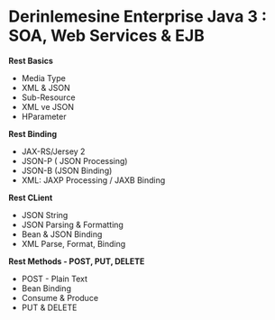 # Derinlemesine Enterprise Java 3 : SOA, Web Services & EJB<br/>


<b>Rest Basics </b> <br/>

<ul>
<li>Media Type</li>
<li>XML & JSON</li>
  <li>Sub-Resource </li>
  <li>XML ve JSON </li>
  <li>HParameter </li>
</ul>


<b>Rest Binding </b> <br/>

<ul>
<li>JAX-RS/Jersey 2</li>
  <li>JSON-P ( JSON Processing) </li>
  <li>JSON-B (JSON Binding) </li>
  <li>XML: JAXP Processing / JAXB Binding </li>
</ul>

<b>Rest CLient </b> <br/>

<ul>
<li>JSON String</li>
  <li>JSON Parsing & Formatting </li>
  <li>Bean & JSON Binding </li>
  <li>XML Parse, Format, Binding </li>
</ul>


<b>Rest Methods - POST, PUT, DELETE </b> <br/>

<ul>
<li>POST - Plain Text</li>
<li>Bean Binding</li>
  <li>Consume & Produce </li>
  <li>PUT & DELETE </li>
</ul>
